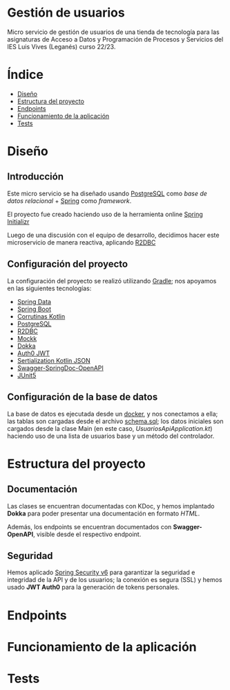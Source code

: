 # Gestión de usuarios

Micro servicio de gestión de usuarios de una tienda de tecnología para las
asignaturas de Acceso a Datos y Programación de Procesos y Servicios del
IES Luis Vives (Leganés) curso 22/23.

# Índice

- [Diseño](#diseño)
- [Estructura del proyecto](#estructura-del-proyecto)
- [Endpoints](#endpoints)
- [Funcionamiento de la aplicación](#funcionamiento-de-la-aplicación)
- [Tests](#tests)

# Diseño

## Introducción

Este micro servicio se ha diseñado usando [PostgreSQL](https://www.postgresql.org/) como
*base de datos relacional* + [Spring](https://spring.io/) como *framework*.

El proyecto fue creado haciendo uso de la herramienta online [Spring Initializr](https://start.spring.io/)

Luego de una discusión con el equipo de desarrollo, decidimos hacer este microservicio de manera reactiva,
aplicando [R2DBC](https://r2dbc.io/)

## Configuración del proyecto

La configuración del proyecto se realizó utilizando [Gradle](https://gradle.org/); nos apoyamos
en las siguientes tecnologías:

- [Spring Data](https://docs.spring.io/spring-data/r2dbc/docs/current/reference/html/)
- [Spring Boot](https://spring.io/projects/spring-boot)
- [Corrutinas Kotlin](https://kotlinlang.org/docs/coroutines-overview.html)
- [PostgreSQL](https://www.postgresql.org/)
- [R2DBC](https://r2dbc.io/)
- [Mockk](https://mockk.io/)
- [Dokka](https://github.com/Kotlin/dokka)
- [Auth0 JWT](https://auth0.com/docs/secure/tokens/json-web-tokens)
- [Sertialization Kotlin JSON](https://github.com/Kotlin/kotlinx.serialization)
- [Swagger-SpringDoc-OpenAPI](https://springdoc.org/v2/)
- [JUnit5](https://junit.org/junit5/)

## Configuración de la base de datos

La base de datos es ejecutada desde un [docker](https://www.docker.com/), y nos conectamos a ella; las tablas son
cargadas desde el archivo [schema.sql](./src/main/resources/schema.sql); los datos iniciales son 
cargados desde la clase Main (en este caso, *UsuariosApiApplication.kt*) haciendo uso de una lista de 
usuarios base y un método del controlador.

# Estructura del proyecto

## Documentación

Las clases se encuentran documentadas con KDoc, y hemos implantado **Dokka** para poder presentar una
documentación en formato *HTML*.

Además, los endpoints se encuentran documentados con **Swagger-OpenAPI**, visible desde el respectivo endpoint.

## Seguridad

Hemos aplicado [Spring Security v6](https://docs.spring.io/spring-security/reference/index.html) para garantizar
la seguridad e integridad de la API y de los usuarios; la conexión es segura (SSL) y hemos usado **JWT Auth0** para
la generación de tokens personales.

# Endpoints

# Funcionamiento de la aplicación

# Tests